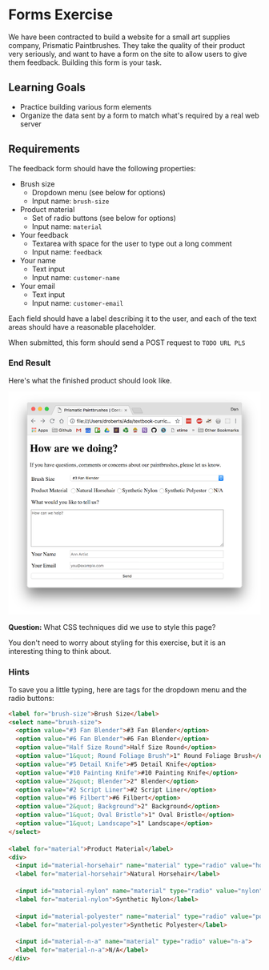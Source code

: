 # Forms Exercise

We have been contracted to build a website for a small art supplies company, Prismatic Paintbrushes. They take the quality of their product very seriously, and want to have a form on the site to allow users to give them feedback. Building this form is your task.

## Learning Goals

- Practice building various form elements
- Organize the data sent by a form to match what's required by a real web server

## Requirements

The feedback form should have the following properties:

- Brush size
  - Dropdown menu (see below for options)
  - Input name: `brush-size`
- Product material
  - Set of radio buttons (see below for options)
  - Input name: `material`
- Your feedback
  - Textarea with space for the user to type out a long comment
  - Input name: `feedback`
- Your name
  - Text input
  - Input name: `customer-name`
- Your email
  - Text input
  - Input name: `customer-email`

Each field should have a label describing it to the user, and each of the text areas should have a reasonable placeholder.

When submitted, this form should send a POST request to `TODO URL PLS`

### End Result

Here's what the finished product should look like.

![Finished Product](images/form_exercise_result.png)
<!-- See the solutions folder for code -->

**Question:** What CSS techniques did we use to style this page?

You don't need to worry about styling for this exercise, but it is an interesting thing to think about.

### Hints

To save you a little typing, here are tags for the dropdown menu and the radio buttons:

```html
<label for="brush-size">Brush Size</label>
<select name="brush-size">
  <option value="#3 Fan Blender">#3 Fan Blender</option>
  <option value="#6 Fan Blender">#6 Fan Blender</option>
  <option value="Half Size Round">Half Size Round</option>
  <option value="1&quot; Round Foliage Brush">1" Round Foliage Brush</option>
  <option value="#5 Detail Knife">#5 Detail Knife</option>
  <option value="#10 Painting Knife">#10 Painting Knife</option>
  <option value="2&quot; Blender">2" Blender</option>
  <option value="#2 Script Liner">#2 Script Liner</option>
  <option value="#6 Filbert">#6 Filbert</option>
  <option value="2&quot; Background">2" Background</option>
  <option value="1&quot; Oval Bristle">1" Oval Bristle</option>
  <option value="1&quot; Landscape">1" Landscape</option>
</select>

<label for="material">Product Material</label>
<div>
  <input id="material-horsehair" name="material" type="radio" value="horsehair">
  <label for="material-horsehair">Natural Horsehair</label>

  <input id="material-nylon" name="material" type="radio" value="nylon">
  <label for="material-nylon">Synthetic Nylon</label>

  <input id="material-polyester" name="material" type="radio" value="polyester">
  <label for="material-polyester">Synthetic Polyester</label>

  <input id="material-n-a" name="material" type="radio" value="n-a">
  <label for="material-n-a">N/A</label>
</div>
```
